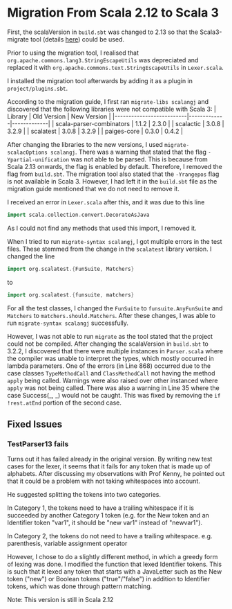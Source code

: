 # Migration From Scala 2.12 to Scala 3
First, the scalaVersion in `build.sbt` was changed to 2.13 so that the Scala3-migrate tool (details [here](https://docs.scala-lang.org/scala3/guides/migration/scala3-migrate.html)) could be used.

Prior to using the migration tool, I realised that `org.apache.commons.lang3.StringEscapeUtils` was depreciated and replaced it with `org.apache.commons.text.StringEscapeUtils` in `Lexer.scala`.

I installed the migration tool afterwards by adding it as a plugin in `project/plugins.sbt`.

According to the migration guide, I first ran `migrate-libs scalangj` and discovered that the following libraries were not compatible with Scala 3:
| Library                  | Old Version | New Version |
|--------------------------|-------------|-------------|
| scala-parser-combinators | 1.1.2       | 2.3.0       |
| scalactic                | 3.0.8       | 3.2.9       |
| scalatest                | 3.0.8       | 3.2.9       |
| paiges-core              | 0.3.0       | 0.4.2       |

After changing the libraries to the new versions, I used `migrate-scalacOptions scalangj`. There was a warning that stated that the flag `-Ypartial-unification` was not able to be parsed. This is because from Scala 2.13 onwards, the flag is enabled by default. Therefore, I removed the flag from `build.sbt`. The migration tool also stated that the `-Yrangepos` flag is not available in Scala 3. However, I had left it in the `build.sbt` file as the migration guide mentioned that we do not need to remove it.

I received an error in `Lexer.scala` after this, and it was due to this line
```scala
import scala.collection.convert.DecorateAsJava
```
As I could not find any methods that used this import, I removed it.

When I tried to run `migrate-syntax scalangj`, I got multiple errors in the test files. These stemmed from the change in the `scalatest` library version. I changed the line
```scala
import org.scalatest.{FunSuite, Matchers}
```
to
```scala
import org.scalatest.{funsuite, matchers}
```

For all the test classes, I changed the `FunSuite` to `funsuite.AnyFunSuite` and `Matchers` to `matchers.should.Matchers`. After these changes, I was able to run `migrate-syntax scalangj` successfully.

However, I was not able to run `migrate` as the tool stated that the project could not be compiled. After changing the scalaVersion in `build.sbt` to 3.2.2, I discovered that there were multiple instances in `Parser.scala` where the compiler was unable to interpret the types, which mostly occurred in lambda parameters. One of the errors (in Line 868) occurred due to the case classes `TypeMethodCall` and `ClassMethodCall` not having the method `apply` being called. Warnings were also raised over other instanced where `apply` was not being called. There was also a warning in Line 35 where the case Success(_, _) would not be caught. This was fixed by removing the `if !rest.atEnd` portion of the second case.

## Fixed Issues
### TestParser13 fails
Turns out it has failed already in the original version. By writing new test cases for the lexer, it seems that it fails for any token that is made up of alphabets. After discussing my observations with Prof Kenny, he pointed out that it could be a problem with not taking whitespaces into account. 

He suggested splitting the tokens into two categories.

In Category 1, the tokens need to have a trailing whitespace if it is succeeded by another Category 1 token (e.g. for the New token and an Identifier token "var1", it should be "new var1" instead of "newvar1").

In Category 2, the tokens do not need to have a trailing whitespace. e.g. parenthesis, variable assignment operator

However, I chose to do a slightly different method, in which a greedy form of lexing was done. I modified the function that lexed Identifier tokens. This is such that it lexed any token that starts with a JavaLetter such as the New token ("new") or Boolean tokens ("true"/"false") in addition to Identifier tokens, which was done through pattern matching.

Note: This version is still in Scala 2.12